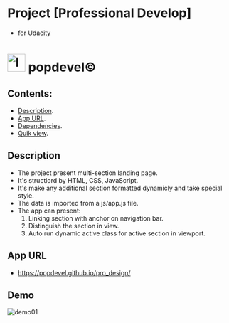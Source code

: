 # Project [Professional Develop]
- for Udacity
# <img src="https://raw.githubusercontent.com/popdevel/pro_design/0c86736d406704c471074d78f27b38fab499cb0f/images/pdyellow.svg" alt="logo" width="40px"> popdevel&copy;

## Contents:
- [Description](#description).
- [App URL](#app-url).
- [Dependencies](#dependencies).
- [Quik view](#Demo).


## Description

- The project present multi-section landing page.
- It's structiord by HTML, CSS, JavaScript.
- It's make any additional section formatted dynamicly and take special style.
- The data is imported from a js/app.js file.
- The app can present:
  1. Linking section with anchor on navigation bar.
  2. Distinguish the section in view.
  3. Auto run dynamic active class for active section in viewport.
  
## App URL

- https://popdevel.github.io/pro_design/


## Demo
![demo01](https://github.com/popdevel/pro_design/blob/master/images/demo.jpeg?raw=true) 
